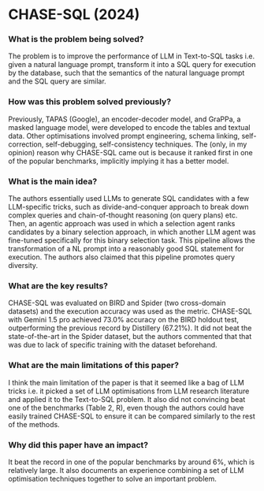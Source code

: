 # CHASE-SQL (2024)

### What is the problem being solved?

The problem is to improve the performance of LLM in Text-to-SQL tasks i.e. given a natural language prompt, transform it into a SQL query for execution by the database, such that the semantics of the natural language prompt and the SQL query are similar.

### How was this problem solved previously?

Previously, TAPAS (Google), an encoder-decoder model, and GraPPa, a masked language model, were developed to encode the tables and textual data. Other optimisations involved prompt engineering, schema linking, self-correction, self-debugging, self-consistency techniques. The (only, in my opinion) reason why CHASE-SQL came out is because it ranked first in one of the popular benchmarks, implicitly implying it has a better model.

### What is the main idea?

The authors essentially used LLMs to generate SQL candidates with a few LLM-specific tricks, such as divide-and-conquer approach to break down complex queries and chain-of-thought reasoning (on query plans) etc. Then, an agentic approach was used in which a selection agent ranks candidates by a binary selection approach, in which another LLM agent was fine-tuned specifically for this binary selection task. This pipeline allows the transformation of a NL prompt into a reasonably good SQL statement for execution. The authors also claimed that this pipeline promotes query diversity.

### What are the key results?

CHASE-SQL was evaluated on BIRD and Spider (two cross-domain datasets) and the execution accuracy was used as the metric. CHASE-SQL with Gemini 1.5 pro achieved 73.0% accuracy on the BIRD holdout test, outperforming the previous record by Distillery (67.21%). It did not beat the state-of-the-art in the Spider dataset, but the authors commented that that was due to lack of specific training with the dataset beforehand.

### What are the main limitations of this paper?

I think the main limitation of the paper is that it seemed like a bag of LLM tricks i.e. it picked a set of LLM optimisations from LLM research literature and applied it to the Text-to-SQL problem. It also did not convincing beat one of the benchmarks (Table 2, R), even though the authors could have easily trained CHASE-SQL to ensure it can be compared similarly to the rest of the methods.

### Why did this paper have an impact?

It beat the record in one of the popular benchmarks by around 6%, which is relatively large. It also documents an experience combining a set of LLM optimisation techniques together to solve an important problem.
